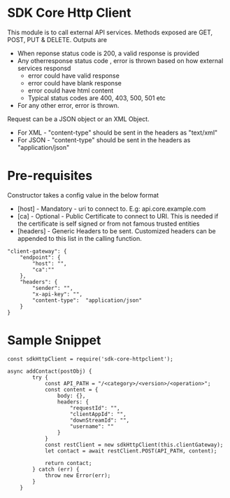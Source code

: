 
# **SDK Core Http Client** 

This module is to call external API services. Methods exposed are GET, POST, PUT & DELETE. Outputs are
* When reponse status code is 200, a valid response is provided
* Any otherresponse status code , error is thrown based on how external services responsd
  * error could have valid response
  * error could have blank response
  * error could have html content
  * Typical status codes are 400, 403, 500, 501 etc
* For any other error, error is thrown.

Request can be a JSON object or an XML Object. 
* For XML - "content-type" should be sent in the headers as "text/xml" 
* For JSON - "content-type" should be sent in the headers as "application/json"

# **Pre-requisites** 
Constructor takes a config value in the below format
* [host] - Mandatory - uri to connect to. E.g: api.core.example.com
* [ca] - Optional - Public Certificate to connect to URI. This is needed if the certificate is self signed or from not famous trusted entities
* [headers] - Generic Headers to be sent. Customized headers can be appended to this list in the calling function.
```
"client-gateway": {
    "endpoint": {
        "host": "",
        "ca":""            
    },        
    "headers": {
        "sender": "",
        "x-api-key": "",
        "content-type":  "application/json"
    }
}
```

# **Sample Snippet**


```
const sdkHttpClient = require('sdk-core-httpclient');

async addContact(postObj) {
        try {
            const API_PATH = "/<category>/<version>/<operation>";
            const content = {
                body: {},
                headers: {
                    "requestId": "",
                    "clientAppId": "",
                    "downStreamId": "",
                    "username": ""               
                }
            }
            const restClient = new sdkHttpClient(this.clientGateway);
            let contact = await restClient.POST(API_PATH, content);
            
            return contact;
        } catch (err) {
            throw new Error(err);
        }
    }
```
